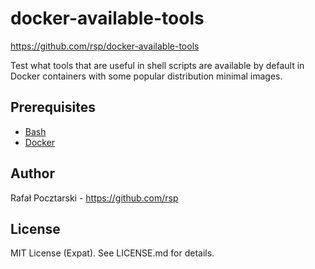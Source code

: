 docker-available-tools
======================

https://github.com/rsp/docker-available-tools

Test what tools that are useful in shell scripts are available by default
in Docker containers with some popular distribution minimal images.

Prerequisites
-------------
* [Bash](https://www.gnu.org/software/bash/)
* [Docker](https://www.docker.com/)

Author
------
Rafał Pocztarski - https://github.com/rsp

License
-------
MIT License (Expat). See LICENSE.md for details.

